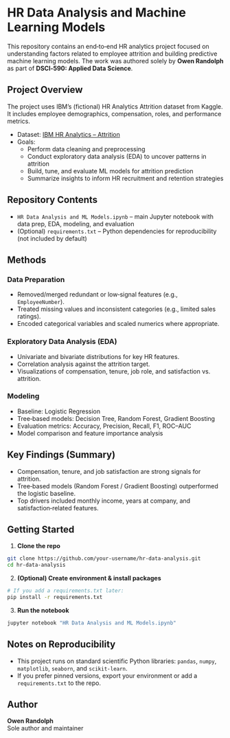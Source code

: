 # HR Data Analysis and Machine Learning Models

This repository contains an end‑to‑end HR analytics project focused on understanding factors related to employee attrition and building predictive machine learning models. The work was authored solely by **Owen Randolph** as part of **DSCI‑590: Applied Data Science**.

## Project Overview

The project uses IBM’s (fictional) HR Analytics Attrition dataset from Kaggle. It includes employee demographics, compensation, roles, and performance metrics.

- Dataset: [IBM HR Analytics – Attrition](https://www.kaggle.com/datasets/pavansubhasht/ibm-hr-analytics-attrition-dataset)
- Goals:
  - Perform data cleaning and preprocessing
  - Conduct exploratory data analysis (EDA) to uncover patterns in attrition
  - Build, tune, and evaluate ML models for attrition prediction
  - Summarize insights to inform HR recruitment and retention strategies

## Repository Contents

- `HR Data Analysis and ML Models.ipynb` – main Jupyter notebook with data prep, EDA, modeling, and evaluation
- (Optional) `requirements.txt` – Python dependencies for reproducibility (not included by default)

## Methods

### Data Preparation
- Removed/merged redundant or low‑signal features (e.g., `EmployeeNumber`).
- Treated missing values and inconsistent categories (e.g., limited sales ratings).
- Encoded categorical variables and scaled numerics where appropriate.

### Exploratory Data Analysis (EDA)
- Univariate and bivariate distributions for key HR features.
- Correlation analysis against the attrition target.
- Visualizations of compensation, tenure, job role, and satisfaction vs. attrition.

### Modeling
- Baseline: Logistic Regression
- Tree‑based models: Decision Tree, Random Forest, Gradient Boosting
- Evaluation metrics: Accuracy, Precision, Recall, F1, ROC–AUC
- Model comparison and feature importance analysis

## Key Findings (Summary)
- Compensation, tenure, and job satisfaction are strong signals for attrition.
- Tree‑based models (Random Forest / Gradient Boosting) outperformed the logistic baseline.
- Top drivers included monthly income, years at company, and satisfaction‑related features.

## Getting Started

1) **Clone the repo**
```bash
git clone https://github.com/your-username/hr-data-analysis.git
cd hr-data-analysis
```

2) **(Optional) Create environment & install packages**
```bash
# If you add a requirements.txt later:
pip install -r requirements.txt
```

3) **Run the notebook**
```bash
jupyter notebook "HR Data Analysis and ML Models.ipynb"
```

## Notes on Reproducibility
- This project runs on standard scientific Python libraries: `pandas`, `numpy`, `matplotlib`, `seaborn`, and `scikit-learn`.
- If you prefer pinned versions, export your environment or add a `requirements.txt` to the repo.

## Author

**Owen Randolph**  
Sole author and maintainer
